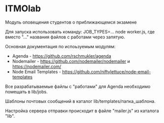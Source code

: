 # ITMOlab
Модуль оповещения студентов о приближающемся экзамене

Для запуска использовать команду: JOB_TYPES=... node worker.js, где вместо "..." названия файлов с работами через запятую.

Основная документация по испоьзуемым модулям:
- Agenda - https://github.com/rschmukler/agenda
- Nodemailer - https://github.com/nodemailer/nodemailer и https://nodemailer.com/
- Node Email Templates - https://github.com/niftylettuce/node-email-templates

Все разрабатываемые файлы с "работами" для Agenda необходимо помещать в lib/jobs.

Шаблоны почтовых сообщений в каталог lib/templates/папка_шаблона.

Настройка сервера отправки происходит в файле "mailer.js" из каталога "lib".
